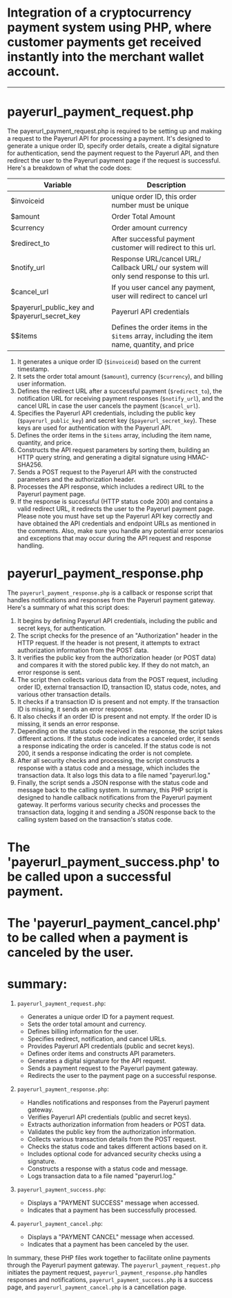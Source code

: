 # Integration of a cryptocurrency payment system using PHP, where customer payments get received instantly into the merchant wallet account.
-------------------------------------------------------------------------------------------------------------------------------------------------

# payerurl_payment_request.php
The payerurl_payment_request.php is required to be setting up and making a request to the Payerurl API for processing a payment. It's designed to generate a unique order ID, specify order details, create a digital signature for authentication, send the payment request to the Payerurl API, and then redirect the user to the Payerurl payment page if the request is successful.
Here's a breakdown of what the code does:

| Variable | Description |
| --- | --- |
| $invoiceid | unique order ID, this order number must be unique |
| $amount | Order Total Amount |
| $currency | Order amount currency |
| $redirect_to | After successful payment customer will redirect to this url. |
| $notify_url | Response URL/cancel URL/ Callback URL/ our system will only send response to this url. |
| $cancel_url | If you user cancel any payment, user will redirect to cancel url |
| $payerurl_public_key and $payerurl_secret_key | Payerurl API credentials|
| $$items | Defines the order items in the `$items` array, including the item name, quantity, and price |

1. It generates a unique order ID (`$invoiceid`) based on the current timestamp.
2. It sets the order total amount (`$amount`), currency (`$currency`), and billing user information.
3. Defines the redirect URL after a successful payment (`$redirect_to`), the notification URL for receiving payment responses (`$notify_url`), and the cancel URL in case the user cancels the payment (`$cancel_url`).
4. Specifies the Payerurl API credentials, including the public key (`$payerurl_public_key`) and secret key (`$payerurl_secret_key`). These keys are used for authentication with the Payerurl API.
5. Defines the order items in the `$items` array, including the item name, quantity, and price.
6. Constructs the API request parameters by sorting them, building an HTTP query string, and generating a digital signature using HMAC-SHA256.
7. Sends a POST request to the Payerurl API with the constructed parameters and the authorization header.
8. Processes the API response, which includes a redirect URL to the Payerurl payment page.
9. If the response is successful (HTTP status code 200) and contains a valid redirect URL, it redirects the user to the Payerurl payment page.
Please note you must have set up the Payerurl API key correctly and have obtained the API credentials and endpoint URLs as mentioned in the comments. Also, make sure you handle any potential error scenarios and exceptions that may occur during the API request and response handling.

# payerurl_payment_response.php
The `payerurl_payment_response.php` is a callback or response script that handles notifications and responses from the Payerurl payment gateway. Here's a summary of what this script does:
1. It begins by defining Payerurl API credentials, including the public and secret keys, for authentication.
2. The script checks for the presence of an "Authorization" header in the HTTP request. If the header is not present, it attempts to extract authorization information from the POST data.
3. It verifies the public key from the authorization header (or POST data) and compares it with the stored public key. If they do not match, an error response is sent.
4. The script then collects various data from the POST request, including order ID, external transaction ID, transaction ID, status code, notes, and various other transaction details.
5. It checks if a transaction ID is present and not empty. If the transaction ID is missing, it sends an error response.
6. It also checks if an order ID is present and not empty. If the order ID is missing, it sends an error response.
7. Depending on the status code received in the response, the script takes different actions. If the status code indicates a canceled order, it sends a response indicating the order is canceled. If the status code is not 200, it sends a response indicating the order is not complete.
8. After all security checks and processing, the script constructs a response with a status code and a message, which includes the transaction data. It also logs this data to a file named "payerurl.log."
9. Finally, the script sends a JSON response with the status code and message back to the calling system.
In summary, this PHP script is designed to handle callback notifications from the Payerurl payment gateway. It performs various security checks and processes the transaction data, logging it and sending a JSON response back to the calling system based on the transaction's status code.

# The 'payerurl_payment_success.php' to be called upon a successful payment.
# The 'payerurl_payment_cancel.php' to be called when a payment is canceled by the user.

# summary:
1. `payerurl_payment_request.php`:
   - Generates a unique order ID for a payment request.
   - Sets the order total amount and currency.
   - Defines billing information for the user.
   - Specifies redirect, notification, and cancel URLs.
   - Provides Payerurl API credentials (public and secret keys).
   - Defines order items and constructs API parameters.
   - Generates a digital signature for the API request.
   - Sends a payment request to the Payerurl payment gateway.
   - Redirects the user to the payment page on a successful response.

2. `payerurl_payment_response.php`:
   - Handles notifications and responses from the Payerurl payment gateway.
   - Verifies Payerurl API credentials (public and secret keys).
   - Extracts authorization information from headers or POST data.
   - Validates the public key from the authorization information.
   - Collects various transaction details from the POST request.
   - Checks the status code and takes different actions based on it.
   - Includes optional code for advanced security checks using a signature.
   - Constructs a response with a status code and message.
   - Logs transaction data to a file named "payerurl.log."

3. `payerurl_payment_success.php`:
   - Displays a "PAYMENT SUCCESS" message when accessed.
   - Indicates that a payment has been successfully processed.

4. `payerurl_payment_cancel.php`:
   - Displays a "PAYMENT CANCEL" message when accessed.
   - Indicates that a payment has been canceled by the user.

In summary, these PHP files work together to facilitate online payments through the Payerurl payment gateway. 
The `payerurl_payment_request.php` initiates the payment request,
`payerurl_payment_response.php` handles responses and notifications, 
`payerurl_payment_success.php` is a success page, and `payerurl_payment_cancel.php` is a cancellation page.
 

